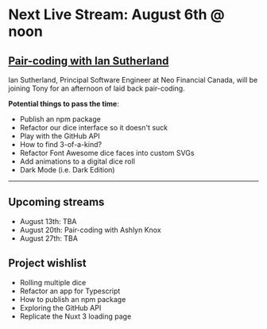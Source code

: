 # Next Live Stream: August 6th @ noon
## [Pair-coding with Ian Sutherland](/blog/browser-therapy-e03)
Ian Sutherland, Principal Software Engineer at Neo Financial Canada, will be joining Tony for an afternoon of laid back pair-coding.

**Potential things to pass the time**:
- Publish an npm package
- Refactor our dice interface so it doesn't suck
- Play with the GitHub API
- How to find 3-of-a-kind?
- Refactor Font Awesome dice faces into custom SVGs
- Add animations to a digital dice roll
- Dark Mode (i.e. Dark Edition)

---

## Upcoming streams
- August 13th: TBA
- August 20th: Pair-coding with Ashlyn Knox
- August 27th: TBA

## Project wishlist
- Rolling multiple dice
- Refactor an app for Typescript
- How to publish an npm package
- Exploring the GitHub API
- Replicate the Nuxt 3 loading page